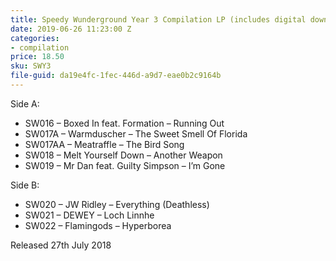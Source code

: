 ```yaml
---
title: Speedy Wunderground Year 3 Compilation LP (includes digital download)
date: 2019-06-26 11:23:00 Z
categories:
- compilation
price: 18.50
sku: SWY3
file-guid: da19e4fc-1fec-446d-a9d7-eae0b2c9164b
---
```


Side A:

* SW016 – Boxed In feat. Formation – Running Out
* SW017A – Warmduscher – The Sweet Smell Of Florida
* SW017AA – Meatraffle – The Bird Song
* SW018 – Melt Yourself Down – Another Weapon
* SW019 – Mr Dan feat. Guilty Simpson – I’m Gone

Side B:

* SW020 – JW Ridley – Everything (Deathless)
* SW021 – DEWEY – Loch Linnhe
* SW022 – Flamingods – Hyperborea

Released 27th July 2018